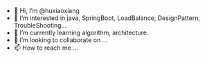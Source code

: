 - 👋 Hi, I’m @huxiaoxiang
- 👀 I’m interested in java, SpringBoot, LoadBalance, DesignPattern, TroubleShooting...
- 🌱 I’m currently learning algorithm, architecture.
- 💞️ I’m looking to collaborate on ...
- 📫 How to reach me ...

<!---
huxiaoxiang/huxiaoxiang is a ✨ special ✨ repository because its `README.md` (this file) appears on your GitHub profile.
You can click the Preview link to take a look at your changes.
--->
